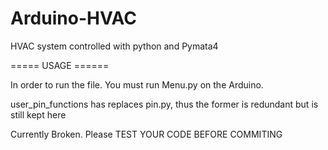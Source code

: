 # Arduino-HVAC
HVAC system controlled with python and Pymata4

===== USAGE ======

In order to run the file. You must run Menu.py on the Arduino.

user_pin_functions has replaces pin.py, thus the former is redundant but is still kept here

Currently Broken. Please TEST YOUR CODE BEFORE COMMITING
